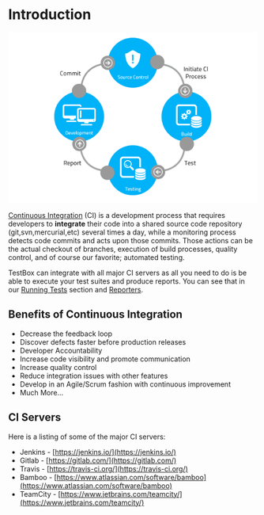 # Introduction

![](../.gitbook/assets/The-Existing-Challenges-of-Continuous-Integration-CI.png)

[Continuous Integration](https://en.wikipedia.org/wiki/Continuous\_integration) (CI) is a development process that requires developers to **integrate** their code into a shared source code repository (git,svn,mercurial,etc) several times a day, while a monitoring process detects code commits and acts upon those commits. Those actions can be the actual checkout of branches, execution of build processes, quality control, and of course our favorite; automated testing.

TestBox can integrate with all major CI servers as all you need to do is be able to execute your test suites and produce reports. You can see that in our [Running Tests](../in-depth/running-tests/) section and [Reporters](../in-depth/reporters/).

## Benefits of Continuous Integration

* Decrease the feedback loop
* Discover defects faster before production releases
* Developer Accountability
* Increase code visibility and promote communication
* Increase quality control
* Reduce integration issues with other features
* Develop in an Agile/Scrum fashion with continuous improvement
* Much More...

## CI Servers

Here is a listing of some of the major CI servers:

* Jenkins - [https://jenkins.io/](https://jenkins.io/)
* Gitlab - [https://gitlab.com/](https://gitlab.com/)
* Travis - [https://travis-ci.org/](https://travis-ci.org/)
* Bamboo - [https://www.atlassian.com/software/bamboo](https://www.atlassian.com/software/bamboo)
* TeamCity - [https://www.jetbrains.com/teamcity/](https://www.jetbrains.com/teamcity/)
